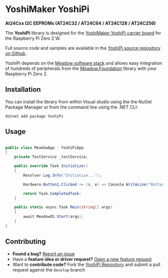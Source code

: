 # YoshiMaker YoshiPi

**At24Cxx I2C EEPROMs (AT24C32 / AT24C64 / AT24C128 / AT24C256)**

The **YoshiPi** library is designed for the [YoshiMaker YoshiPi carrier board](https://www.yoshimaker.com) for the Raspberry Pi Zero 2 W.

Full source code and samples are available in the [YoshiPi source repository on Github](https://github.com/yoshimoshi-garage/yoshipi).

YoshiPi depends on the [Meadow software stack](http://developer.wildernesslabs.co/) and allows easy integration of hundreds of peripherals from the [Meadow.Foundation](https://github.com/WildernessLabs/Meadow.Foundation) library with your Raspberry Pi Zero 2.

## Installation

You can install the library from within Visual studio using the the NuGet Package Manager or from the command line using the .NET CLI:

`dotnet add package YoshiPi`

## Usage

```csharp

public class MeadowApp : YoshiPiApp
{
    private TestService _testService;

    public override Task Initialize()
    {
        Resolver.Log.Info("Initialize...");

        Hardware.Button1.Clicked += (s, e) => Console.WriteLine("Button1 clicked!");

        return Task.CompletedTask;
    }

    public static async Task Main(string[] args)
    {
        await MeadowOS.Start(args);
    }
}

```

## Contributing

- **Found a bug?** [Report an issue](https://github.com/yoshimoshi-garage/yoshipi/issues)
- Have a **feature idea or driver request?** [Open a new feature request](https://github.com/yoshimoshi-garage/yoshipi/issues)
- Want to **contribute code?** Fork the [YoshiPi Repository](https://github.com/yoshimoshi-garage/yoshipi) and submit a pull request against the `develop` branch



